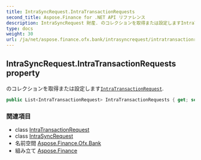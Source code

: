 ```yaml
---
title: IntraSyncRequest.IntraTransactionRequests
second_title: Aspose.Finance for .NET API リファレンス
description: IntraSyncRequest 財産. のコレクションを取得または設定しますIntraTransactionRequest.
type: docs
weight: 30
url: /ja/net/aspose.finance.ofx.bank/intrasyncrequest/intratransactionrequests/
---
```

## IntraSyncRequest.IntraTransactionRequests property

のコレクションを取得または設定します[`IntraTransactionRequest`](../../intratransactionrequest/).

```csharp
public List<IntraTransactionRequest> IntraTransactionRequests { get; set; }
```

### 関連項目

* class [IntraTransactionRequest](../../intratransactionrequest/)
* class [IntraSyncRequest](../)
* 名前空間 [Aspose.Finance.Ofx.Bank](../../intrasyncrequest/)
* 組み立て [Aspose.Finance](../../../)


